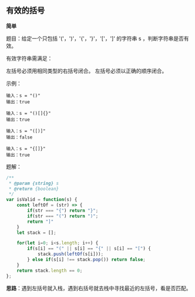 ## 有效的括号

**简单**

题目：给定一个只包括 '('，')'，'{'，'}'，'['，']' 的字符串 s ，判断字符串是否有效。

有效字符串需满足：

左括号必须用相同类型的右括号闭合。
左括号必须以正确的顺序闭合。

示例：

```
输入：s = "()"
输出：true

输入：s = "()[]{}"
输出：true

输入：s = "([)]"
输出：false

输入：s = "{[]}"
输出：true
```

题解：

```javascript
/**
 * @param {string} s
 * @return {boolean}
 */
var isValid = function(s) {
    const leftOf = (str) => {
        if(str === "{") return "}";
        if(str === "(") return ")";
        return "]"
    }
    let stack = [];

    for(let i=0; i<s.length; i++) {
        if(s[i] == "(" || s[i] == "{" || s[i] == "[") {
            stack.push(leftOf(s[i]));
        } else if(s[i] !== stack.pop()) return false;
    }
    return stack.length == 0;
};
```

**思路**：遇到左括号就入栈，遇到右括号就去栈中寻找最近的左括号，看是否匹配。


